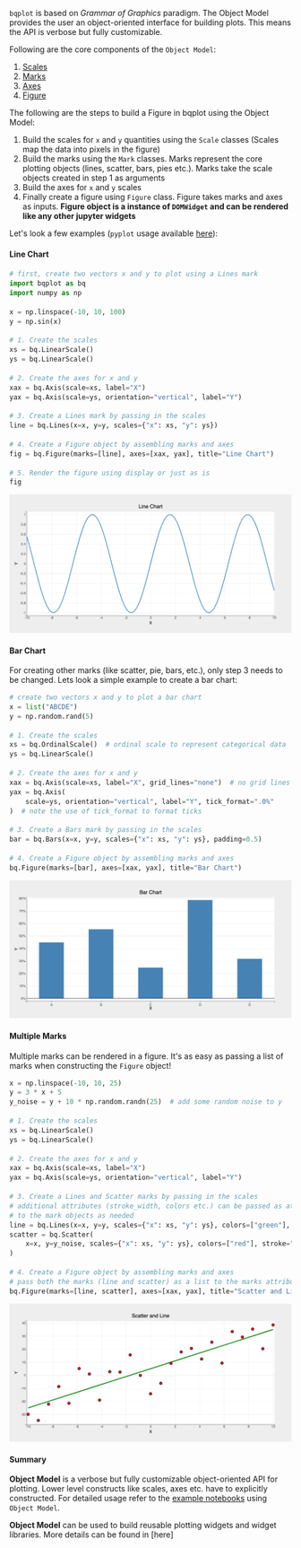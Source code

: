 `bqplot` is based on _Grammar of Graphics_ paradigm. The Object Model provides the user an object-oriented interface for building plots. This means the API is verbose but fully customizable.

Following are the core components of the `Object Model`:

1. [Scales](../api/scales.md)
2. [Marks](../api/marks.md)
3. [Axes](../api/axes.md)
4. [Figure](../api/figure.md)


The following are the steps to build a Figure in bqplot using the Object Model:

1. Build the scales for `x` and `y` quantities using the `Scale` classes (Scales map the data into pixels in the figure)
2. Build the marks using the `Mark` classes. Marks represent the core plotting objects (lines, scatter, bars, pies etc.). Marks take the scale objects created in step 1 as arguments
3. Build the axes for `x` and `y` scales
4. Finally create a figure using `Figure` class. Figure takes marks and axes as inputs.
__Figure object is a instance of `DOMWidget` and can be rendered like any other jupyter widgets__

Let's look a few examples (`pyplot` usage available [here](pyplot.md#line-chart)):

#### Line Chart
```py
# first, create two vectors x and y to plot using a Lines mark
import bqplot as bq
import numpy as np

x = np.linspace(-10, 10, 100)
y = np.sin(x)

# 1. Create the scales
xs = bq.LinearScale()
ys = bq.LinearScale()

# 2. Create the axes for x and y
xax = bq.Axis(scale=xs, label="X")
yax = bq.Axis(scale=ys, orientation="vertical", label="Y")

# 3. Create a Lines mark by passing in the scales
line = bq.Lines(x=x, y=y, scales={"x": xs, "y": ys})

# 4. Create a Figure object by assembling marks and axes
fig = bq.Figure(marks=[line], axes=[xax, yax], title="Line Chart")

# 5. Render the figure using display or just as is
fig
```
![plot](../assets/images/pyplot-image1.png)

#### Bar Chart
For creating other marks (like scatter, pie, bars, etc.), only step 3 needs to be changed. Lets look a simple example to create a bar chart:
```py hl_lines="6 16"
# create two vectors x and y to plot a bar chart
x = list("ABCDE")
y = np.random.rand(5)

# 1. Create the scales
xs = bq.OrdinalScale()  # ordinal scale to represent categorical data
ys = bq.LinearScale()

# 2. Create the axes for x and y
xax = bq.Axis(scale=xs, label="X", grid_lines="none")  # no grid lines needed for x
yax = bq.Axis(
    scale=ys, orientation="vertical", label="Y", tick_format=".0%"
)  # note the use of tick_format to format ticks

# 3. Create a Bars mark by passing in the scales
bar = bq.Bars(x=x, y=y, scales={"x": xs, "y": ys}, padding=0.5)

# 4. Create a Figure object by assembling marks and axes
bq.Figure(marks=[bar], axes=[xax, yax], title="Bar Chart")
```
![plot](../assets/images/pyplot-image2.png)

#### Multiple Marks
Multiple marks can be rendered in a figure. It's as easy as passing a list of marks when constructing the `Figure` object!
```py hl_lines="23"
x = np.linspace(-10, 10, 25)
y = 3 * x + 5
y_noise = y + 10 * np.random.randn(25)  # add some random noise to y

# 1. Create the scales
xs = bq.LinearScale()
ys = bq.LinearScale()

# 2. Create the axes for x and y
xax = bq.Axis(scale=xs, label="X")
yax = bq.Axis(scale=ys, orientation="vertical", label="Y")

# 3. Create a Lines and Scatter marks by passing in the scales
# additional attributes (stroke_width, colors etc.) can be passed as attributes
# to the mark objects as needed
line = bq.Lines(x=x, y=y, scales={"x": xs, "y": ys}, colors=["green"], stroke_width=3)
scatter = bq.Scatter(
    x=x, y=y_noise, scales={"x": xs, "y": ys}, colors=["red"], stroke="black"
)

# 4. Create a Figure object by assembling marks and axes
# pass both the marks (line and scatter) as a list to the marks attribute
bq.Figure(marks=[line, scatter], axes=[xax, yax], title="Scatter and Line")
```
![plot](../assets/images/pyplot-image3.png)

#### Summary

__Object Model__ is a verbose but fully customizable object-oriented API for plotting. Lower level constructs like scales, axes etc. have to explicitly constructed.
For detailed usage refer to the [example notebooks](https://github.com/bqplot/bqplot/tree/master/examples/Marks/Object%20Model) using `Object Model`.

__Object Model__ can be used to build reusable plotting widgets and widget libraries. More details can be found in [here]
